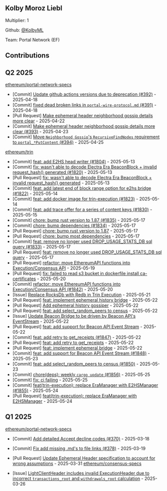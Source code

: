 
## Kolby Moroz Liebl
Multiplier: 1

Github: [@KolbyML](https://github.com/KolbyML)

Team: Portal Network (EF)

## Contributions

## Q2 2025


[ethereum/portal-network-specs](https://github.com/ethereum/portal-network-specs)
* [Commit] [Update github actions versions due to deprecation (#392)](https://github.com/ethereum/portal-network-specs/commit/ffc01f500d3b71b512707a32d5c254b97eebafc1) - 2025-04-18
* [Commit] [fixed dead broken links in `portal-wire-protocol.md` (#391)](https://github.com/ethereum/portal-network-specs/commit/e4cce2e016f89cc6730ec49317b3d624dbd8aea7) - 2025-04-18
* [Pull Request] [Make ephemeral header neighborhood gossip details more clear](https://github.com/ethereum/portal-network-specs/pull/393) - 2025-04-22
* [Commit] [Make ephemeral header neighborhood gossip details more clear (#393)](https://github.com/ethereum/portal-network-specs/commit/23dda51f0d60e700b94d6b4f14dc87e7073c38da) - 2025-04-23
* [Commit] [Move `Neighborhood Gossip`'s `RecursiveFindNodes` requirement to `portal_*PutContent` (#394)](https://github.com/ethereum/portal-network-specs/commit/a9f320dcf7cf698acbe4a80965c3fc255a2afd9c) - 2025-04-25

[ethereum/trin](https://github.com/ethereum/trin)
* [Commit] [feat: add E2HS head writer (#1804)](https://github.com/ethereum/trin/commit/eb00a65a47ef5b16ff3714af95e630e1c2469e91) - 2025-05-13
* [Commit] [fix: wasn't able to decode Electra Era BeaconBlock + invalid request_hash() generated (#1820)](https://github.com/ethereum/trin/commit/e655405631a1339fd17c538a45bfecbbbb1a79e0) - 2025-05-13
* [Pull Request] [fix: wasn't able to decode Electra Era BeaconBlock + invalid request_hash() generated](https://github.com/ethereum/trin/pull/1820) - 2025-05-13
* [Commit] [feat: add latest end of block range option for e2hs bridge (#1822)](https://github.com/ethereum/trin/commit/bf699ebf182af59beadb5d9d7b28e7b506b9c168) - 2025-05-14
* [Commit] [feat: add docker image for trin-execution (#1823)](https://github.com/ethereum/trin/commit/c569cf40b072c3c85a8b2e1209e5ab3f4b6f3b71) - 2025-05-14
* [Commit] [feat: add trace offer for a series of content keys (#1830)](https://github.com/ethereum/trin/commit/5dca37d0634266e68191eb57a2365ffc6f16495f) - 2025-05-15
* [Commit] [chore: bump rust version to 1.87 (#1835)](https://github.com/ethereum/trin/commit/576db5931bf396ba24a065f5f6d0e3ec85e04ea4) - 2025-05-17
* [Commit] [chore: bump dependencies (#1834)](https://github.com/ethereum/trin/commit/7a72fd5d6c9618d40dc9c2aa166b98d917514966) - 2025-05-17
* [Pull Request] [chore: bump rust version to 1.87](https://github.com/ethereum/trin/pull/1835) - 2025-05-17
* [Pull Request] [chore: bump most dependencies](https://github.com/ethereum/trin/pull/1834) - 2025-05-17
* [Commit] [feat: remove no longer used DROP_USAGE_STATS_DB sql query (#1833)](https://github.com/ethereum/trin/commit/66ea84ef8ac97090765ef4926bc9e1a48964ae3f) - 2025-05-17
* [Pull Request] [feat: remove no longer used DROP_USAGE_STATS_DB sql query](https://github.com/ethereum/trin/pull/1833) - 2025-05-17
* [Pull Request] [refactor: move EthereumAPI functions into Execution/Consensus API](https://github.com/ethereum/trin/pull/1842) - 2025-05-19
* [Pull Request] [fix: failed to read s3 bucket in dockerfile install ca-certificates](https://github.com/ethereum/trin/pull/1843) - 2025-05-20
* [Commit] [refactor: move EthereumAPI functions into Execution/Consensus API (#1842)](https://github.com/ethereum/trin/commit/e5a7a478def82441127bafb8fb80d11e268df25c) - 2025-05-20
* [Issue] [Replace RocksDb with Redb in Trin Execution](https://github.com/ethereum/trin/issues/1845) - 2025-05-21
* [Pull Request] [feat: implement ephemeral history bridge](https://github.com/ethereum/trin/pull/1852) - 2025-05-22
* [Pull Request] [Add ephemeral history gossiper](https://github.com/ethereum/trin/pull/1851) - 2025-05-22
* [Pull Request] [feat: add select_random_peers to census](https://github.com/ethereum/trin/pull/1850) - 2025-05-22
* [Issue] [Update Beacon Bridge to be driven by Beacon API's EventStream](https://github.com/ethereum/trin/issues/1849) - 2025-05-22
* [Pull Request] [feat: add support for Beacon API Event Stream](https://github.com/ethereum/trin/pull/1848) - 2025-05-22
* [Commit] [feat: add retry to get_receipts (#1847)](https://github.com/ethereum/trin/commit/f4e7050523e43ce935d64381b53b3130971d0b88) - 2025-05-22
* [Pull Request] [feat: add retry to get_receipts](https://github.com/ethereum/trin/pull/1847) - 2025-05-22
* [Pull Request] [feat: implement ephemeral bridge](https://github.com/ethereum/trin/pull/1846) - 2025-05-22
* [Commit] [feat: add support for Beacon API Event Stream (#1848)](https://github.com/ethereum/trin/commit/7f71cc239fe4dd89a9a9196071ed24553a05dccd) - 2025-05-23
* [Commit] [feat: add select_random_peers to census (#1850)](https://github.com/ethereum/trin/commit/9f329859a34625a692d562228c7e9d30dd6e3de3) - 2025-05-23
* [Commit] [chore(deps): weekly `cargo update` (#1856)](https://github.com/ethereum/trin/commit/d5f95e0d62eca5c606222593bb8705bc74b42426) - 2025-05-25
* [Commit] [fix: ci failing](https://github.com/ethereum/trin/commit/5ae42f07292e09ac31d84b48410c589b58efbf13) - 2025-05-25
* [Commit] [feat(trin-execution): replace EraManager with E2HSManager (#1855)](https://github.com/ethereum/trin/commit/47fa17163780e87df9c896b8c0f689173dc29799) - 2025-05-24
* [Pull Request] [feat(trin-execution): replace EraManager with E2HSManager](https://github.com/ethereum/trin/pull/1855) - 2025-05-24
## Q1 2025

[ethereum/portal-network-specs](https://github.com/ethereum/portal-network-specs)
* [Commit] [Add detailed Accept decline codes (#370)](https://github.com/ethereum/portal-network-specs/commit/e68899bbd8bc25776fa80446cbd855de0541e342) - 2025-03-18
* [Commit] [Fix add missing .md's to file links (#378)](https://github.com/ethereum/portal-network-specs/commit/31bc7e58e2e8acfba895d5a12a9ae3472894d398) - 2025-03-19

* [Pull Request] [Update Ephemeral Header specification to account for wrong assumptions](https://github.com/ethereum/portal-network-specs/pull/387) - 2025-03-31
[ethereum/consensus-specs](https://github.com/ethereum/consensus-specs)
* [Issue] [LightClientHeader includes invalid ExecutionHeader due to incorrect `transactions_root` and `withdrawals_root` calculation](https://github.com/ethereum/consensus-specs/issues/4214) - 2025-03-26
